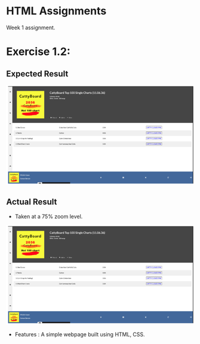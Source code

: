 # HTML Assignments

Week 1 assignment.

# Exercise 1.2:

## Expected Result

![Expected Result](./assets/images/expectedResult.PNG "Expected Result")

## Actual Result

- Taken at a 75% zoom level.

![Actual Result](./assets/images/expectedResult.PNG "Actual Result")

- Features :
  A simple webpage built using HTML, CSS.
